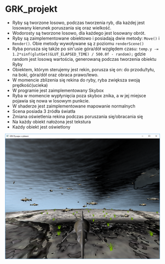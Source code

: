# GRK_projekt
* Ryby są tworzone losowo, podczas tworzenia ryb, dla każdej jest losowany kierunek poruszania się oraz wielkość.
* Wodorosty są tworzone losowo, dla każdego jest losowany obrót.
* Ryby są zaimplementowane obiektowo i posiadają dwie metody: `Move()` i `Render()`. Obie metody wywoływane są z poziomu `renderScene()`
* Ryba porusza się także po sin'usie góra/dół względem czasu: `temp.y -= 1.2*sinf(glutGet(GLUT_ELAPSED_TIME) / 500.0f - random);` gdzie random jest losową wartościa, generowaną podczas tworzenia obiektu Ryby
* Obiektem, którym sterujemy jest rekin, porusza się on: do przodu/tyłu, na boki, góra/dół oraz obraca prawo/lewo.
* W momencie zblizenia się rekina do ryby, ryba zwiększa swoją prędkość(ucieka)
* W programie jest zaimplementowany Skybox
* Ryba w momencie wypłynięcia poza skybox znika, a w jej miejsce pojawia się nowa w losowym punkcie.
* W shaderze jest zaimplementowane mapowanie normalnych
* Scena posiada 3 źródła światła
* Zmiana oświetlenia rekina podczas poruszania się/obracania się
* Na każdy obiekt nałożona jest tekstura
* Każdy obiekt jest oświetlony

![Rybki](https://github.com/q12e/GRK_projekt/blob/master/Grk-plywajac%20z%20rybkami.png)

